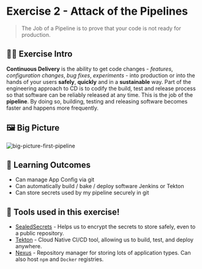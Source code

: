 # Exercise 2 - Attack of the Pipelines

> The Job of a Pipeline is to prove that your code is not ready for production.

## 👨‍🍳 Exercise Intro

**Continuous Delivery** is the ability to get code changes - *features*, *configuration changes*, *bug fixes*, *experiments* - into production or into the hands of your users **safely**, **quickly** and in a **sustainable** way. Part of the engineering approach to CD is to codify the build, test and release process so that software can be reliably released at any time. This is the job of the **pipeline**. By doing so, building, testing and releasing software becomes faster and happens more frequently.

## 🖼️ Big Picture

![big-picture-first-pipeline](images/big-picture-first-pipeline.jpg)
## 🔮 Learning Outcomes

- Can manage App Config via git
- Can automatically build / bake / deploy software Jenkins or Tekton
- Can store secrets used by my pipeline securely in git

## 🔨 Tools used in this exercise!
* <span style="color:blue;">[SealedSecrets](https://github.com/bitnami-labs/sealed-secrets)</span> - Helps us to encrypt the secrets to store safely, even to a public repository.
* <span style="color:blue;">[Tekton](https://tekton.dev/)</span> -  Cloud Native CI/CD tool, allowing us to build, test, and deploy anywhere.
* <span style="color:blue;">[Nexus](https://www.sonatype.com/nexus-repository-sonatype)</span> - Repository manager for storing lots of application types. Can also host `npm` and `Docker` registries.
